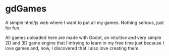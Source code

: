 # gdGames

A simple html/js web where I want to put all my games. Nothing serious, just for fun.

All games uploaded here are made with Godot, an intuitive and very simple 2D and 3D game engine that I'mtrying to learn in my free time just because I love games and, now, I discovered that I also love creating them.
